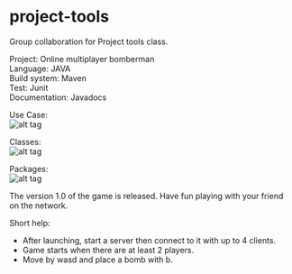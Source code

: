 # project-tools
Group collaboration for Project tools class. 

Project: Online multiplayer bomberman  
Language: JAVA  
Build system: Maven  
Test: Junit  
Documentation: Javadocs  

Use Case:  
![alt tag](http://puu.sh/oYPCD.png)

Classes:  
![alt tag](http://puu.sh/oYPD0.png)

Packages:  
![alt tag](http://puu.sh/oYPDG.png)

The version 1.0 of the game is released.
Have fun playing with your friend on the network.

Short help:
* After launching, start a server then connect to it with up to 4 clients.
* Game starts when there are at least 2 players.
* Move by wasd and place a bomb with b.
